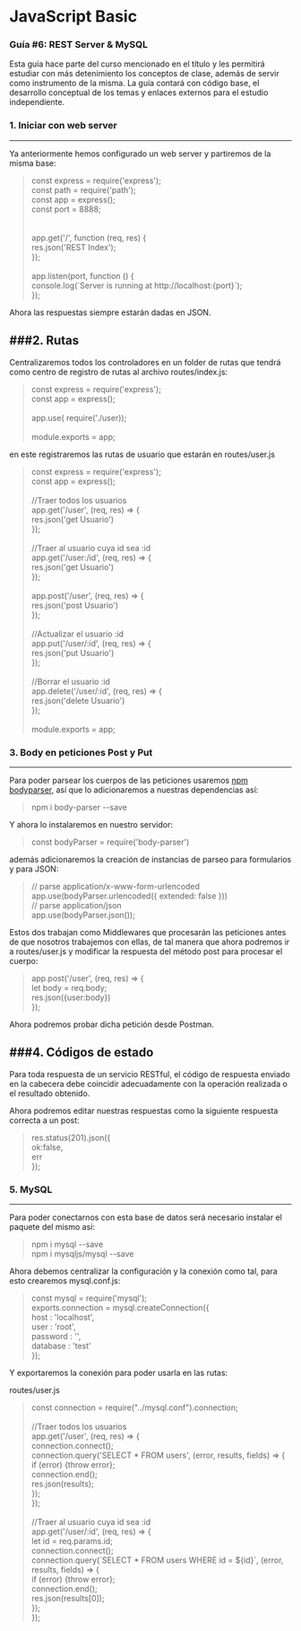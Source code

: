 JavaScript Basic
================

### Guía \#6: REST Server & MySQL

Esta guía hace parte del curso mencionado en el título y les permitirá
estudiar con más detenimiento los conceptos de clase, además de servir
como instrumento de la misma. La guía contará con código base, el
desarrollo conceptual de los temas y enlaces externos para el estudio
independiente.

### 1. Iniciar con web server
-------------------------

Ya anteriormente hemos configurado un web server y partiremos de la
misma base:

> const express = require(\'express\');\
> const path = require(\'path\');\
> const app = express();\
> const port = 8888;\
> \
> \
> app.get(\'/\', function (req, res) {\
> res.json(\'REST Index\');\
> });\
> \
> app.listen(port, function () {\
> console.log(\`Server is running at http://localhost:\{port}\`);\
> });

Ahora las respuestas siempre estarán dadas en JSON.

###2. Rutas
--------

Centralizaremos todos los controladores en un folder de rutas que tendrá
como centro de registro de rutas al archivo routes/index.js:

> const express = require(\'express\');\
> const app = express();\
> \
> app.use( require(\'./user));\
> \
> module.exports = app;

en este registraremos las rutas de usuario que estarán en routes/user.js

> const express = require(\'express\');\
> const app = express();\
> \
> //Traer todos los usuarios\
> app.get(\'/user\', (req, res) =\> {\
> res.json(\'get Usuario\')\
> });\
> \
> //Traer al usuario cuya id sea :id\
> app.get(\'/user:/id\', (req, res) =\> {\
> res.json(\'get Usuario\')\
> });\
> \
> app.post(\'/user\', (req, res) =\> {\
> res.json(\'post Usuario\')\
> });\
> \
> //Actualizar el usuario :id\
> app.put(\'/user/:id\', (req, res) =\> {\
> res.json(\'put Usuario\')\
> });\
> \
> //Borrar el usuario :id\
> app.delete(\'/user/:id\', (req, res) =\> {\
> res.json(\'delete Usuario\')\
> });\
> \
> module.exports = app;

### 3. Body en peticiones Post y Put
--------------------------------

Para poder parsear los cuerpos de las peticiones usaremos [ npm bodyparser](https://www.npmjs.com/packagebody-parser "Link"), así que lo adicionaremos a nuestras dependencias así:

> npm i body-parser \--save

Y ahora lo instalaremos en nuestro servidor:

> const bodyParser = require(\'body-parser\')

además adicionaremos la creación de instancias de parseo para
formularios y para JSON:

> // parse application/x-www-form-urlencoded\
> app.use(bodyParser.urlencoded({ extended: false }))\
> // parse application/json\
> app.use(bodyParser.json());

Estos dos trabajan como Middlewares que procesarán las peticiones antes
de que nosotros trabajemos con ellas, de tal manera que ahora podremos
ir a routes/user.js y modificar la respuesta del método post para
procesar el cuerpo:

> app.post(\'/user\', (req, res) =\> {\
> let body = req.body;\
> res.json({user:body})\
> });

Ahora podremos probar dicha petición desde Postman.

###4. Códigos de estado
--------------------

Para toda respuesta de un servicio RESTful, el código de respuesta
enviado en la cabecera debe coincidir adecuadamente con la operación
realizada o el resultado obtenido.

Ahora podremos editar nuestras respuestas como la siguiente respuesta
correcta a un post:

> res.status(201).json({\
> ok:false,\
> err\
> });

### 5. MySQL
--------

Para poder conectarnos con esta base de datos será necesario instalar el
paquete del mismo así:

> npm i mysql \--save\
> npm i mysqljs/mysql \--save

Ahora debemos centralizar la configuración y la conexión como tal, para
esto crearemos mysql.conf.js:

> const mysql = require(\'mysql\');\
> exports.connection = mysql.createConnection({\
> host : \'localhost\',\
> user : \'root\',\
> password : \'\',\
> database : \'test\'\
> });

Y exportaremos la conexión para poder usarla en las rutas:

routes/user.js

> const connection = require(\"../mysql.conf\").connection;\
> \
> //Traer todos los usuarios\
> app.get(\'/user\', (req, res) =\> {\
> connection.connect();\
> connection.query(\'SELECT \* FROM users\', (error, results, fields)
> =\> {\
> if (error) {throw error};\
> connection.end();\
> res.json(results);\
> });\
> });\
> \
> //Traer al usuario cuya id sea :id\
> app.get(\'/user/:id\', (req, res) =\> {\
> let id = req.params.id;\
> connection.connect();\
> connection.query(\`SELECT \* FROM users WHERE id = \${id}\`, (error,
> results, fields) =\> {\
> if (error) {throw error};\
> connection.end();\
> res.json(results\[0\]);\
> });\
> });
